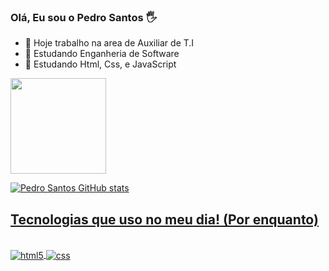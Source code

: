 ### Olá, Eu sou o Pedro Santos 🖐

- 🔭 Hoje trabalho na area de Auxiliar de T.I
- 📙 Estudando Enganheria de Software
- 🌱 Estudando Html, Css, e JavaScript
<a href="https://github.com/pedrosantosgithub.com">
<img height="153em" src="https://github-readme-stats.vercel.app/api/top-langs/?username=pedrosantosgithub&layout=compact&langs_count=168theme=dracula"/>
  
  
  
![Pedro Santos GitHub stats](https://github-readme-stats.vercel.app/api?username=pedrosantosgithub&show_icons=true&theme=radical)
  
## Tecnologias que uso no meu dia! (Por enquanto)
 <div style= "display: incline_block"><br/>
  <img align="center" alt="html5" src="https://img.shields.io/badge/HTML5-E34F26?style=for-the-badge&logo=html5&logoColor=white"/>
  
  <img align="center" alt="css" src="https://img.shields.io/badge/CSS3-1572B6?style=for-the-badge&logo=css3&logoColor=white"/>

</div>
